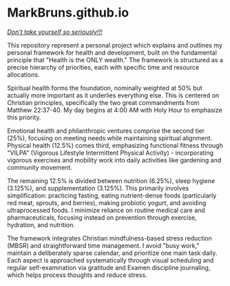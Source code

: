 # MarkBruns.github.io 

*[Don't take yourself so seriously!!!](https://youtu.be/CJvoBu3rrdQ)*


This repository represent a personal project which explains and outlines my personal framework for health and development, built on the fundamental principle that "Health is the ONLY wealth." The framework is structured as a precise hierarchy of priorities, each with specific time and resource allocations.

Spiritual health forms the foundation, nominally weighted at 50% but actually more important as it underlies everything else. This is centered on Christian principles, specifically the two great commandments from Matthew 22:37-40. My day begins at 4:00 AM with Holy Hour to emphasize this priority.

Emotional health and philanthropic ventures comprise the second tier (25%), focusing on meeting needs while maintaining spiritual alignment. Physical health (12.5%) comes third, emphasizing functional fitness through "VILPA" (Vigorous Lifestyle Intermittent Physical Activity) - incorporating vigorous exercises and mobility work into daily activities like gardening and community movement.

The remaining 12.5% is divided between nutrition (6.25%), sleep hygiene (3.125%), and supplementation (3.125%). This primarily involves simplification: practicing fasting, eating nutrient-dense foods (particularly red meat, sprouts, and berries), making probiotic yogurt, and avoiding ultraprocessed foods. I minimize reliance on routine medical care and pharmaceuticals, focusing instead on prevention through exercise, hydration, and nutrition.

The framework integrates Christian mindfulness-based stress reduction (MBSR) and straightforward time management. I avoid "busy work," maintain a deliberately sparse calendar, and prioritize one main task daily. Each aspect is approached systematically through visual scheduling and regular self-examination via gratitude and Examen discipline journaling, which helps process thoughts and reduce stress.
